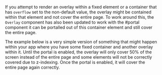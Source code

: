If you attempt to render an overlay within a fixed element or a container that
has `overflow` set to the non-default value, the overlay might be contained
within that element and not cover the entire page. To work around this, the
`Overlay` component has also been updated to work with the #portal component it
can be portalled out of this container element and still cover the entire page.

The example below is a very simple version of something that might happen within
your app where you have some fixed container and another overlay within it.
Until the portal is enabled, the overlay will only cover 50% of the screen
instead of the entire page and some elements will not be correctly covered due
to z-indexing. Once the portal is enabled, it will cover the entire page again
correctly.
